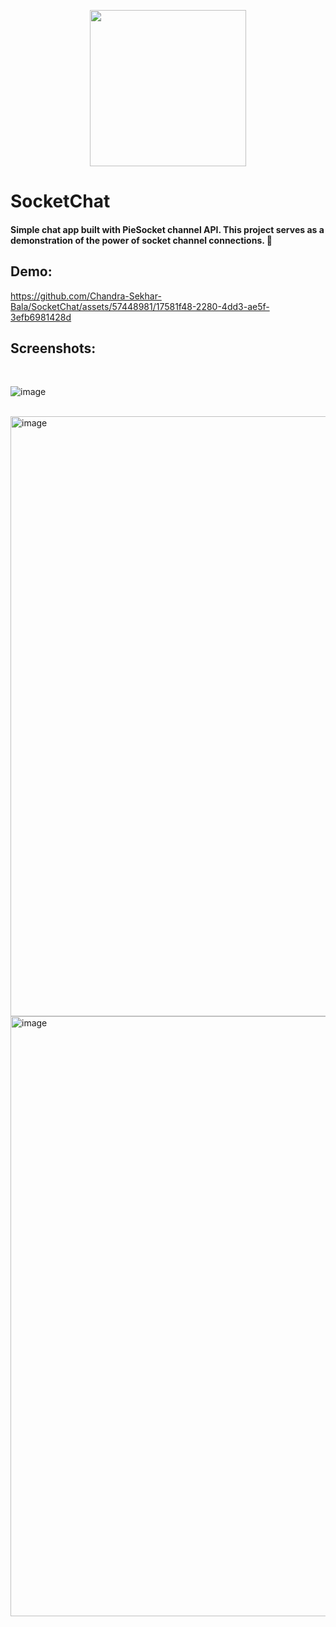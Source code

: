 <p align="center">  
  <img src="https://github.com/Chandra-Sekhar-Bala/SocketChat/assets/57448981/a57dec45-aaae-43c0-bb13-cc1438ed97b0" width="250" height="250" />
</p>

# SocketChat
#### Simple chat app built with PieSocket channel API. This project serves as a demonstration of the power of socket channel connections. 💬


## Demo: 

https://github.com/Chandra-Sekhar-Bala/SocketChat/assets/57448981/17581f48-2280-4dd3-ae5f-3efb6981428d


## Screenshots: 

<br/>

![image](https://github.com/Chandra-Sekhar-Bala/SocketChat/assets/57448981/342368f6-32a6-4e93-bb0f-b4b1ec4ac7fc)

<br/>
<img width="960" alt="image" src="https://github.com/Chandra-Sekhar-Bala/SocketChat/assets/57448981/11045828-9f6c-467c-b84a-ac75524355c7">

<br/>
<img width="960" alt="image" src="https://github.com/Chandra-Sekhar-Bala/SocketChat/assets/57448981/aca0bf6d-1825-4298-a206-7e126de92ce6">
